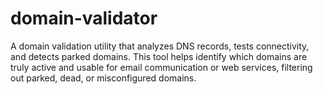 # domain-validator
A domain validation utility that analyzes DNS records, tests connectivity, and detects parked domains. This tool helps identify which domains are truly active and usable for email communication or web services, filtering out parked, dead, or misconfigured domains.
